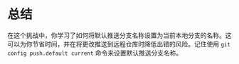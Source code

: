 # 总结

在这个挑战中，你学习了如何将默认推送分支名称设置为当前本地分支的名称。这可以为你节省时间，并在将更改推送到远程仓库时降低出错的风险。记住使用 `git config push.default current` 命令来设置默认推送分支名称。

